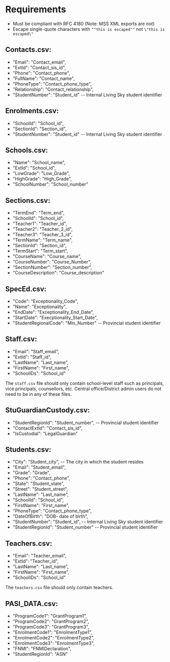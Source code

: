 # Requirements
 - Must be compliant with RFC 4180 (Note: MSS XML exports are _not_)
  - Escape single-quote characters with `""this is escaped""` not `\"this is escaped\"` 

## Contacts.csv: 
 - "Email": "Contact_email",
 - "ExtId": "Contact_sis_id",
 - "Phone": "Contact_phone",
 - "FullName": "Contact_name",
 - "PhoneType": "Contact_phone_type",
 - "Relationship": "Contact_relationship",
 - "StudentNumber": "Student_id"  -- Internal Living Sky student identifier 

## Enrolments.csv:
 - "SchoolId": "School_id",
 - "SectionId": "Section_id",
 - "StudentNumber": "Student_id" -- Internal Living Sky student identifier 

## Schools.csv: 
 - "Name": "School_name",
 - "ExtId": "School_id",
 - "LowGrade": "Low_Grade",
 - "HighGrade": "High_Grade",
 - "SchoolNumber": "School_number"

## Sections.csv:
 - "TermEnd": "Term_end",
 - "SchoolId": "School_id",
 - "Teacher1": "Teacher_id",
 - "Teacher2": "Teacher_2_id",
 - "Teacher3": "Teacher_3_id",
 - "TermName": "Term_name",
 - "SectionId": "Section_id",
 - "TermStart": "Term_start",
 - "CourseName": "Course_name",
 - "CourseNumber": "Course_Number",
 - "SectionNumber": "Section_number",
 - "CourseDescription": "Course_description"

## SpecEd.csv:
 - "Code": "Exceptionality_Code",
 - "Name": "Exceptionality",
 - "EndDate": "Exceptionality_End_Date",
 - "StartDate": "Execptionality_Start_Date",
 - "StudentRegionalCode": "Min_Number" -- ​Provincial student identifier
  
## Staff.csv: 
 - "Email": "Staff_email",
 - "ExtId": "Staff_id",
 - "LastName": "Last_name",
 - "FirstName": "First_name",
 - "SchoolIDs": "School_id"

The `staff.csv` file should only contain school-level staff such as principals, vice principals, counsellors, etc. 
Central office/District admin users do not need to be in any of these files.

## StuGuardianCustody.csv:
 - "StudentRegionId": "Student_number",  -- ​Provincial student identifier 
 - "ContactExtId": "Contact_sis_id",
 - "IsCustodial": "LegalGuardian"

## Students.csv:
 - "City": "Student_city", -- The city in which the student resides
 - "Email": "Student_email",
 - "Grade": "Grade",
 - "Phone": "Contact_phone",
 - "State": "Student_state",
 - "Street": "Student_street",
 - "LastName": "Last_name",
 - "SchoolId": "School_id",
 - "FirstName": "First_name",
 - "PhoneType": "Contact_phone_type",
 - "DateOfBirth": "DOB- date of birth",
 - "StudentNumber": "Student_id",  -- Internal Living Sky student identifier 
 - "StudentRegionId": "Student_number"  -- Provincial student identifier 

## Teachers.csv: 
 - "Email": "Teacher_email",
 - "ExtId": "Teacher_id",
 - "LastName": "Last_name",
 - "FirstName": "First_name",
 - "SchoolIDs": "School_id"

The `teachers.csv` file should only contain teachers.

## PASI_DATA.csv: 
 - "ProgramCode1": "GrantProgram1",
 - "ProgramCode2": "GrantProgram2",
 - "ProgramCode3": "GrantProgram3",
 - "EnrolmentCode1": "EnrolmentType1",
 - "EnrolmentCode2": "EnrolmentType2",
 - "EnrolmentCode3": "EnrolmentType3",
 - "FNMI": "FNMIDeclaration",
 - "StudentRegionId": "ASN"
​